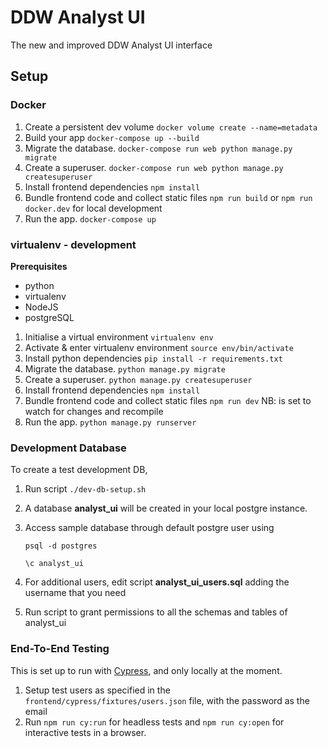 # DDW Analyst UI
The new and improved DDW Analyst UI interface

## Setup

<!-- 1. Make your database `sudo su postgres -c 'psql -U postgres -d postgres -c '"'"'CREATE DATABASE ddw_metadata'"'"`
2. Make sure your psql database can accept connections outside of localhost e.g. /etc/postgresql/9.4/main/postgresql.conf: `listen_addresses = '*'`
3. Make sure your psql database accepts the Docker container e.g. /etc/postgresql/9.4/main/pg_hba.conf: `host ddw_metadata postgres 172.29.0.0/16 trust` -->

### Docker

1. Create a persistent dev volume `docker volume create --name=metadata`
2. Build your app `docker-compose up --build`
3. Migrate the database. `docker-compose run web python manage.py migrate`
4. Create a superuser. `docker-compose run web python manage.py createsuperuser`
5. Install frontend dependencies `npm install`
6. Bundle frontend code and collect static files `npm run build` or `npm run docker.dev` for local development
7. Run the app. `docker-compose up`

### virtualenv - development

**Prerequisites**

  - python
  - virtualenv
  - NodeJS
  - postgreSQL

1. Initialise a virtual environment `virtualenv env`
2. Activate & enter virtualenv environment `source env/bin/activate`
3. Install python dependencies `pip install -r requirements.txt`
4. Migrate the database. `python manage.py migrate`
5. Create a superuser. `python manage.py createsuperuser`
6. Install frontend dependencies `npm install`
7. Bundle frontend code and collect static files `npm run dev` NB: is set to watch for changes and recompile
8. Run the app. `python manage.py runserver`

### Development Database

To create a test development DB,

1. Run script `./dev-db-setup.sh`
2. A database **analyst_ui** will be created in your local postgre instance.
3. Access sample database through default postgre user using

    `psql -d postgres`

    `\c analyst_ui`

4. For additional users, edit script **analyst_ui_users.sql** adding the username that you need
5. Run script to grant permissions to all the schemas and tables of analyst_ui

### End-To-End Testing

This is set up to run with [Cypress](https://www.cypress.io/), and only locally at the moment.

1. Setup test users as specified in the `frontend/cypress/fixtures/users.json` file, with the password as the email
2. Run `npm run cy:run` for headless tests and `npm run cy:open` for interactive tests in a browser.
